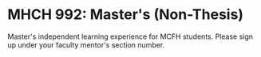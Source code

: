 # MHCH 992: Master's (Non-Thesis)

Master's independent learning experience for MCFH students. Please sign up under your faculty mentor's section number.